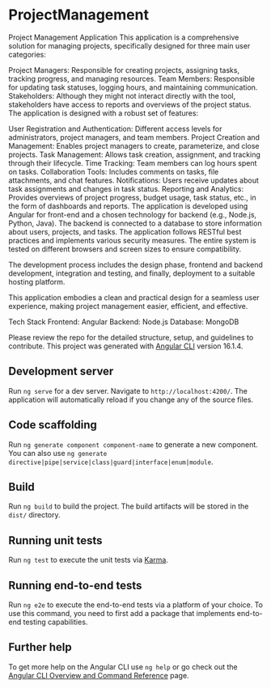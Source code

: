 # ProjectManagement
Project Management Application
This application is a comprehensive solution for managing projects, specifically designed for three main user categories:

Project Managers: Responsible for creating projects, assigning tasks, tracking progress, and managing resources.
Team Members: Responsible for updating task statuses, logging hours, and maintaining communication.
Stakeholders: Although they might not interact directly with the tool, stakeholders have access to reports and overviews of the project status.
The application is designed with a robust set of features:

User Registration and Authentication: Different access levels for administrators, project managers, and team members.
Project Creation and Management: Enables project managers to create, parameterize, and close projects.
Task Management: Allows task creation, assignment, and tracking through their lifecycle.
Time Tracking: Team members can log hours spent on tasks.
Collaboration Tools: Includes comments on tasks, file attachments, and chat features.
Notifications: Users receive updates about task assignments and changes in task status.
Reporting and Analytics: Provides overviews of project progress, budget usage, task status, etc., in the form of dashboards and reports.
The application is developed using Angular for front-end and a chosen technology for backend (e.g., Node.js, Python, Java). The backend is connected to a database to store information about users, projects, and tasks. The application follows RESTful best practices and implements various security measures. The entire system is tested on different browsers and screen sizes to ensure compatibility.

The development process includes the design phase, frontend and backend development, integration and testing, and finally, deployment to a suitable hosting platform.

This application embodies a clean and practical design for a seamless user experience, making project management easier, efficient, and effective.

Tech Stack
Frontend: Angular
Backend: Node.js
Database: MongoDB

Please review the repo for the detailed structure, setup, and guidelines to contribute.
This project was generated with [Angular CLI](https://github.com/angular/angular-cli) version 16.1.4.

## Development server

Run `ng serve` for a dev server. Navigate to `http://localhost:4200/`. The application will automatically reload if you change any of the source files.

## Code scaffolding

Run `ng generate component component-name` to generate a new component. You can also use `ng generate directive|pipe|service|class|guard|interface|enum|module`.

## Build

Run `ng build` to build the project. The build artifacts will be stored in the `dist/` directory.

## Running unit tests

Run `ng test` to execute the unit tests via [Karma](https://karma-runner.github.io).

## Running end-to-end tests

Run `ng e2e` to execute the end-to-end tests via a platform of your choice. To use this command, you need to first add a package that implements end-to-end testing capabilities.

## Further help

To get more help on the Angular CLI use `ng help` or go check out the [Angular CLI Overview and Command Reference](https://angular.io/cli) page.
